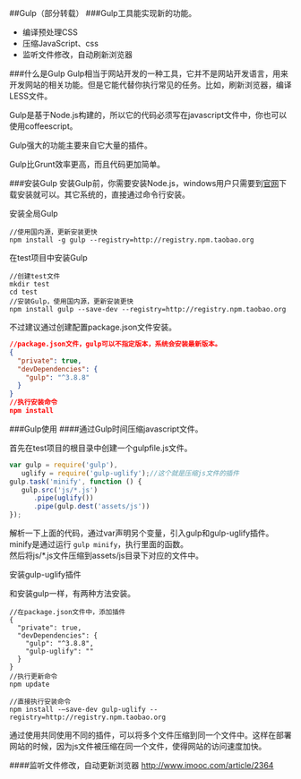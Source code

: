 ##Gulp（部分转载）
###Gulp工具能实现新的功能。

- 编译预处理CSS
- 压缩JavaScript、css
- 监听文件修改，自动刷新浏览器

###什么是Gulp
Gulp相当于网站开发的一种工具，它并不是网站开发语言，用来开发网站的相关功能。但是它能代替你执行常见的任务。比如，刷新浏览器，编译LESS文件。

Gulp是基于Node.js构建的，所以它的代码必须写在javascript文件中，你也可以使用coffeescript。

Gulp强大的功能主要来自它大量的插件。

Gulp比Grunt效率更高，而且代码更加简单。

###安装Gulp
安装Gulp前，你需要安装Node.js，windows用户只需要到[官网](https://nodejs.org/en/)下载安装就可以。其它系统的，直接通过命令行安装。

安装全局Gulp

```shell
//使用国内源，更新安装更快
npm install -g gulp --registry=http://registry.npm.taobao.org
```

在test项目中安装Gulp

```shell
//创建test文件
mkdir test
cd test
//安装Gulp，使用国内源，更新安装更快
npm install gulp --save-dev --registry=http://registry.npm.taobao.org
```
不过建议通过创建配置package.json文件安装。

```json
//package.json文件，gulp可以不指定版本，系统会安装最新版本。
{
  "private": true,
  "devDependencies": {
    "gulp": "^3.8.8"
  }
}
//执行安装命令
npm install
```
###Gulp使用
####通过Gulp时间压缩javascript文件。

首先在test项目的根目录中创建一个gulpfile.js文件。

```javascript
var gulp = require('gulp'),
   uglify = require('gulp-uglify');//这个就是压缩js文件的插件
gulp.task('minify', function () {
   gulp.src('js/*.js')
      .pipe(uglify())
      .pipe(gulp.dest('assets/js'))
});
```
解析一下上面的代码，通过var声明另个变量，引入gulp和gulp-uglify插件。
minify是通过运行 `gulp minify`，执行里面的函数。  
然后将js/*.js文件压缩到assets/js目录下对应的文件中。  

安装gulp-uglify插件

和安装gulp一样，有两种方法安装。

```shell
//在package.json文件中，添加插件
{
  "private": true,
  "devDependencies": {
    "gulp": "^3.8.8",
    "gulp-uglify": ""
  }
}
//执行更新命令
npm update
```

```
//直接执行安装命令
npm install -–save-dev gulp-uglify --registry=http://registry.npm.taobao.org
```
通过使用共同使用不同的插件，可以将多个文件压缩到同一个文件中。这样在部署网站的时候，因为js文件被压缩在同一个文件，使得网站的访问速度加快。

####监听文件修改，自动更新浏览器
http://www.imooc.com/article/2364